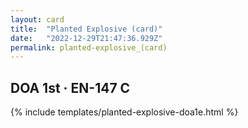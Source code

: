 ```yaml
---
layout: card
title:  "Planted Explosive (card)"
date:   "2022-12-29T21:47:36.929Z"
permalink: planted-explosive_(card)
---
```


## DOA 1st &middot; EN-147 C

{% include templates/planted-explosive-doa1e.html %}
